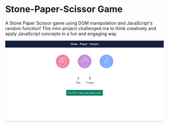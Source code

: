 # Stone-Paper-Scissor Game

A Stone Paper Scissor game using DOM manipulation and JavaScript's random function! This mini-project challenged me to think creatively and apply JavaScript concepts in a fun and engaging way

![Header](img/image.png)